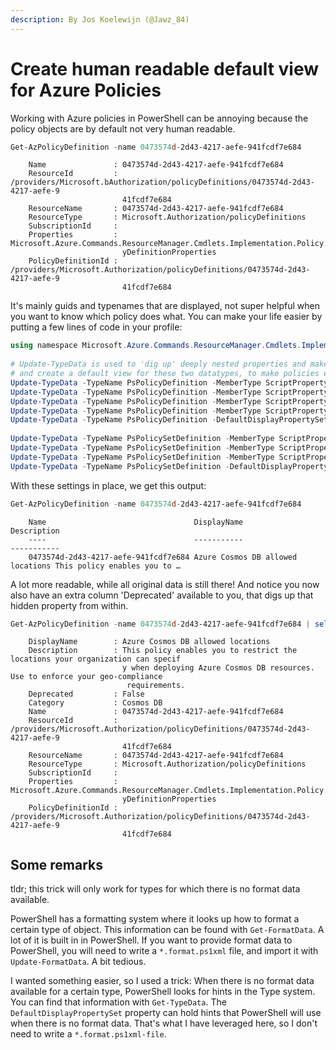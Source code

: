```yaml
---
description: By Jos Koelewijn (@Jawz_84)
---
```


# Create human readable default view for Azure Policies

Working with Azure policies in PowerShell can be annoying because the policy objects are by default not very human readable. 

```powershell
Get-AzPolicyDefinition -name 0473574d-2d43-4217-aefe-941fcdf7e684
```

```text
    Name               : 0473574d-2d43-4217-aefe-941fcdf7e684
    ResourceId         : /providers/Microsoft.bAuthorization/policyDefinitions/0473574d-2d43-4217-aefe-9
                         41fcdf7e684
    ResourceName       : 0473574d-2d43-4217-aefe-941fcdf7e684
    ResourceType       : Microsoft.Authorization/policyDefinitions
    SubscriptionId     : 
    Properties         : Microsoft.Azure.Commands.ResourceManager.Cmdlets.Implementation.Policy.PsPolic
                         yDefinitionProperties
    PolicyDefinitionId : /providers/Microsoft.Authorization/policyDefinitions/0473574d-2d43-4217-aefe-9
                         41fcdf7e684
```

It's mainly guids and typenames that are displayed, not super helpful when you want to know which policy does what.
You can make your life easier by putting a few lines of code in your profile:

```powershell
using namespace Microsoft.Azure.Commands.ResourceManager.Cmdlets.Implementation.Policy
 
# Update-TypeData is used to 'dig up' deeply nested properties and make them visible in the top-level object, 
# and create a default view for these two datatypes, to make policies easier to work with in PowerShell.
Update-TypeData -TypeName PsPolicyDefinition -MemberType ScriptProperty -MemberName "DisplayName" -Value { $this.Properties.DisplayName } -Force
Update-TypeData -TypeName PsPolicyDefinition -MemberType ScriptProperty -MemberName "Description" -Value { $this.Properties.Description } -Force
Update-TypeData -TypeName PsPolicyDefinition -MemberType ScriptProperty -MemberName "Deprecated" -Value { [bool]$this.Properties.Metadata.Deprecated } -Force
Update-TypeData -TypeName PsPolicyDefinition -MemberType ScriptProperty -MemberName "Category" -Value { $this.Properties.Metadata.Category } -Force
Update-TypeData -TypeName PsPolicyDefinition -DefaultDisplayPropertySet Name, DisplayName, Description -Force
 
Update-TypeData -TypeName PsPolicySetDefinition -MemberType ScriptProperty -MemberName "DisplayName" -Value { $this.Properties.DisplayName } -Force
Update-TypeData -TypeName PsPolicySetDefinition -MemberType ScriptProperty -MemberName "Description" -Value { $this.Properties.Description } -Force
Update-TypeData -TypeName PsPolicySetDefinition -MemberType ScriptProperty -MemberName "Deprecated" -Value { [bool]$this.Properties.Metadata.Deprecated } -Force
Update-TypeData -TypeName PsPolicySetDefinition -DefaultDisplayPropertySet Name, DisplayName, Description -Force
```

With these settings in place, we get this output:

```powershell
Get-AzPolicyDefinition -name 0473574d-2d43-4217-aefe-941fcdf7e684
```

```text
    Name                                 DisplayName                       Description
    ----                                 -----------                       -----------
    0473574d-2d43-4217-aefe-941fcdf7e684 Azure Cosmos DB allowed locations This policy enables you to …
```

A lot more readable, while all original data is still there! And notice you now also have an extra column 'Deprecated' available to you, that digs up that hidden property from within.

```powershell
Get-AzPolicyDefinition -name 0473574d-2d43-4217-aefe-941fcdf7e684 | select *
```

```text
    DisplayName        : Azure Cosmos DB allowed locations
    Description        : This policy enables you to restrict the locations your organization can specif
                         y when deploying Azure Cosmos DB resources. Use to enforce your geo-compliance
                          requirements.
    Deprecated         : False
    Category           : Cosmos DB
    Name               : 0473574d-2d43-4217-aefe-941fcdf7e684
    ResourceId         : /providers/Microsoft.Authorization/policyDefinitions/0473574d-2d43-4217-aefe-9
                         41fcdf7e684
    ResourceName       : 0473574d-2d43-4217-aefe-941fcdf7e684
    ResourceType       : Microsoft.Authorization/policyDefinitions
    SubscriptionId     : 
    Properties         : Microsoft.Azure.Commands.ResourceManager.Cmdlets.Implementation.Policy.PsPolic
                         yDefinitionProperties
    PolicyDefinitionId : /providers/Microsoft.Authorization/policyDefinitions/0473574d-2d43-4217-aefe-9
                         41fcdf7e684
```

## Some remarks

tldr; this trick will only work for types for which there is no format data available.
 
PowerShell has a formatting system where it looks up how to format a certain type of object. 
This information can be found with `Get-FormatData`. 
A lot of it is built in in PowerShell. 
If you want to provide format data to PowerShell, you will need to write a `*.format.ps1xml` file, and import it with `Update-FormatData`. 
A bit tedious. 
 
I wanted something easier, so I used a trick:
When there is no format data available for a certain type, PowerShell looks for hints in the Type system. 
You can find that information with `Get-TypeData`. 
The `DefaultDisplayPropertySet` property can hold hints that PowerShell will use when there is no format data. 
That's what I have leveraged here, so I don't need to write a `*.format.ps1xml-file`.

